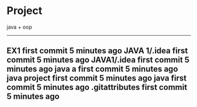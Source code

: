 # Project
java + oop

------------------------------------------------------------
EX1
first commit
5 minutes ago
JAVA 1/.idea
first commit
5 minutes ago
JAVA1/.idea
first commit
5 minutes ago
java a
first commit
5 minutes ago
java project
first commit
5 minutes ago
java
first commit
5 minutes ago
.gitattributes
first commit
5 minutes ago
----------------------------------------------------------------
